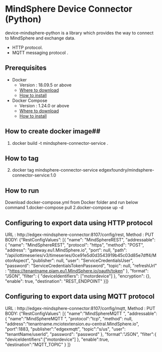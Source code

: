 # MindSphere Device Connector (Python)
device-mindsphere-python is a library which provides the way to connect to MindSphere and exchange data.
 - HTTP protocol.
 - MQTT messaging protocol .


## Prerequisites ##
- Docker
  - Version : 18.09.5 or above
  - [Where to download](https://www.docker.com/)
  - [How to install](https://www.docker.com/)
- Docker Compose
  - Version : 1.24.0 or above
  - [Where to download](https://docs.docker.com/compose/)
  - [How to install](https://docs.docker.com/compose/install/)

## How to create docker image##
1. docker build -t mindsphere-connector-service . 

## How to tag ##
2. docker tag mindsphere-connector-service edgexfoundry/mindsphere-connector-service:1.0
 
## How to run ##
Download docker-compose.yml from Docker folder and run below command
1.docker-compose pull
2.docker-compose up -d

## Configuring to export data using HTTP protocol ##
URL : http://edgex-mindsphere-connector:8107/config/rest, Method : PUT
BODY: {“RestConfigValues”: [{
  "name": "MindSphereREST",
  "addressable": {
    "name": "MindSphereREST",
    "protocol": "https",
    "method": "POST",
    "address": "gateway.eu1.MindSphere.io",
    "port": null,
    "path": "/api/iottimeseries/v3/timeseries/0ce91e5d0d3543919b45c03d85e7dff4/MotorAspect",
    "publisher": null,
    "user": "ServiceCredentialsUser",
    "password": "ServiceCredentialsTokenPassword",
    "topic": null,
    "refreshUrl" : "https://tenantname.piam.eu1.MindSphere.io/oauth/token"
  },
  "format": "JSON",
  "filter": {
    "deviceIdentifiers": ["motordevice"]
  },
  "encryption": {},
  "enable": true,
  "destination": "REST_ENDPOINT"
}]}


## Configuring to export data using MQTT protocol  ##
URL : http://edgex-mindsphere-connector:8107/config/mqtt, Method : PUT
BODY: {“RestConfigValues”: [{
    "name":"MindSphereMQTT ",
    "addressable":{
        "name":"MindSphereMQTT ",
        "protocol":"tcp",
        "method": null,
        "address":"tenantname.mciotextension.eu-central.MindSphere.io",
        "port":1883,
        "publisher":"edgexmqtt",
        "topic":"s/us",
        "user": "tenantName/userId",
        "password": "password"
    },
    "format":"JSON",
    "filter":{
        "deviceIdentifiers":["motordevice"]
    },
    "enable":true,
    "destination":"MQTT_TOPIC"
} ]}
